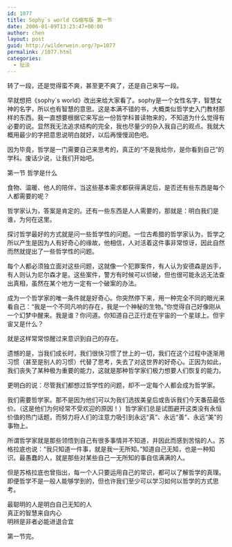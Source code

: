 ```yaml
---
id: 1077
title: Sophy`s world CG缩写版 第一节
date: 2006-01-09T13:23:47+00:00
author: chen
layout: post
guid: http://wilderwein.org/?p=1077
permalink: /1077.html
categories:
  - 扯淡
---
```

转了一段，还是觉得蛮不爽，甚至更不爽了，还是自己来写一段。

早就想把《sophy\`s world》改出来给大家看了。sophy是一个女性名字，智慧女神的名字，所以也有智慧的意思。这是本满不错的书，大概类似哲学史入门教材那样的东西。我一直想要根据它来写出一份哲学科普读物来的，不知道为什么觉得有必要的说。显然我无法追求结构的完全，我也尽量少的杂入我自己的观点。我就大概用最少的字把意思说明白就好，以后再慢慢润色吧。

因为毕竟，哲学是一门需要自己来思考的，真正的&#8220;不是我给你，是你看到自己&#8221;的学科。废话少说，让我们开始吧。</p> 

第一节 哲学是什么

食物、温暖、他人的陪伴，当这些基本需求都获得满足后，是否还有些东西是每个人都需要的呢？

哲学家认为，答案是肯定的。还有一些东西是人人需要的，那就是：明白我们是谁，为何在这里。

探讨哲学最好的方式就是问一些哲学性的问题。一位古希腊的哲学家认为，哲学之所以产生是因为人有好奇心的缘故，他相信，人对活着这件事非常惊讶，因此自然而然就提出了一些哲学性的问题。

每个人都必须独立面对这些问题，这就像一个犯罪案件，有人认为安德森是凶手，有人则认为尼尔森才是。这些案件，警方有时候可以侦破，但也很可能永远无法查出真相，虽然在某个地方一定有一个破案的办法。

成为一个哲学家的唯一条件就是好奇心。你突然停下来，用一种完全不同的眼光来看自己：&#8220;我是一个不同凡响的存在，我是一个神秘的生物。&#8221;你觉得自己好像刚从一个幻梦中醒来。我是谁？你问道。你知道自己正行走在宇宙的一个星球上。但宇宙又是什么？

就是这样常常惊醒过来意识到自己的存在。

遗憾的是，当我们成长时，我们很快习惯了世上的一切，我们在这个过程中逐渐用习惯（甚至是别人的习惯）代替了思考，失去了对这世界的好奇心。正因为如此，我们丧失了某种极为重要的能力，这就是那种哲学家们极力想要人们恢复的能力。

更明白的说：尽管我们都想过哲学性的问题，却不一定每个人都会成为哲学家。

我们需要哲学家。那不是因为他们可以为我们选拔美皇后或告诉我们今天番茄最低价。（这是他们为何经常不受欢迎的原因！）哲学家们总是试图避开这类没有永恒价值的热门话题，而努力将人们的注意力吸引到永远&#8220;真&#8221;、永远&#8220;善&#8221;、永远&#8220;美&#8221;的事物上。

所谓哲学家就是那些领悟到自己有很多事情并不知道，并因此而感到苦恼的人。苏格拉底也说：&#8220;我只知道一件事，就是我一无所知。&#8221;知道自己无知，也是一种知识。最愚蠢的人，就是那些对某些自己一无所知的事自信满满的人。

但是苏格拉底也曾指出，每一个人只要运用自己的常识，都可以了解哲学的真理。即便哲学不是一般人能够学到的，但也许我们至少可以学习如何以哲学的方式思考。

最聪明的人是明白自己无知的人  
真正的智慧来自内心  
明辨是非者必能进退合宜

第一节完。